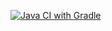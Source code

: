 [![Java CI with Gradle](https://github.com/Ievgen87/Debetcard/actions/workflows/gradle.yml/badge.svg)](https://github.com/Ievgen87/Debetcard/actions/workflows/gradle.yml)
